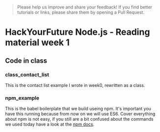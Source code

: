 > Please help us improve and share your feedback! If you find better tutorials or links, please share them by opening a Pull Request.

# HackYourFuture Node.js - Reading material week 1

## Code in class

### class_contact_list

This is the contact list example I wrote in week0, rewritten as a class.

### npm_example

This is the babel boilerplate that we build useing npm. It's important you have this running because from now on we will use ES6. Cover everything about npm is not easy, if you still are a bit confused about the commands we used today have a look at the [npm docs](https://docs.npmjs.com/).
